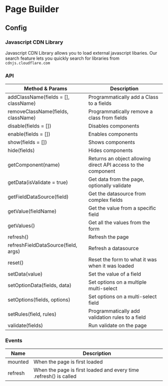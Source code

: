 # Page Builder

## Config

### Javascript CDN Library

Javascript CDN Library allows you to load external javascript libaries. Our search feature lets you quickly search for libraries from `cdnjs.cloudflare.com`

### API

| Method & Params                          | Description                      |
|------------------------------------------|---------------------------------------------------------------|
| addClassName(fields = [], className)     | Programmatically add a Class to a fields                      |
| removeClassName(fields, className)       | Programmatically remove a class from fields                   |
| disable(fields = [])                     | Disables components                                           |
| enable(fields = [])                      | Enables components                                            |
| show(fields = [])                        | Shows components                                              |
| hide(fields)                             | Hides components                                              |
| getComponent(name)                       | Returns an object allowing direct API access to the component |
| getData(isValidate = true)               | Get data from the page, optionally validate                   |
| getFieldDataSource(field)                | Get the datasource from complex fields                        |
| getValue(fieldName)                      | Get the value from a specific field                           |
| getValues()                              | Get all the values from the form                              |
| refresh()                                | Refresh the page                                              |
| refreshFieldDataSource(field, args)      | Refresh a datasource                                          |
| reset()                                  | Reset the form to what it was when it was loaded              |
| setData(value)                           | Set the value of a field                                      |
| setOptionData(fields, data)              | Set options on a multiple multi-select                        |
| setOptions(fields, options)              | Set options on a multi-select field                           |
| setRules(field, rules)                   | Programmatically add validation rules to a field              |
| validate(fields)                         | Run validate on the page                                      |

### Events

| Name    | Description                                                       |
|---------|-------------------------------------------------------------------|
| mounted | When the page is first loaded                                     |
| refresh | When the page is first loaded and every time .refresh() is called |
